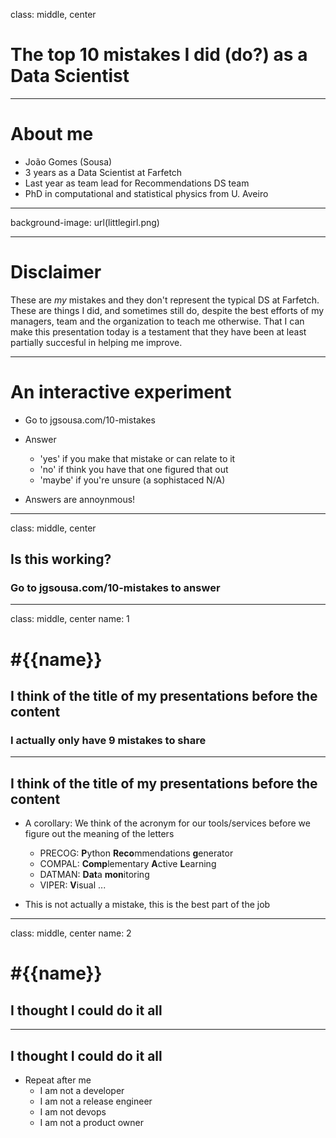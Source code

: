 class: middle, center

# The top 10 mistakes I did (do?) as a Data Scientist

---

# About me

* João Gomes (Sousa)
* 3 years as a Data Scientist at Farfetch
* Last year as team lead for Recommendations DS team
* PhD in computational and statistical physics from U. Aveiro

---

background-image: url(littlegirl.png)

---

# Disclaimer

These are *my* mistakes and they don't represent the typical DS at Farfetch. These are things I did, and sometimes still do, despite the best efforts of my managers, team and the organization to teach me otherwise. That I can make this presentation today is a testament that they have been at least partially succesful in helping me improve.

---

# An interactive experiment

* Go to jgsousa.com/10-mistakes
* Answer
	* 'yes' if you make that mistake or can relate to it
	* 'no' if think you have that one figured that out
	* 'maybe' if you're unsure (a sophistaced N/A)

* Answers are annoynmous!

<!-- TODO: Insert quote about data here-->

---

class: middle, center
## Is this working?
### Go to jgsousa.com/10-mistakes to answer

---

class: middle, center
name: 1

# #{{name}}
## I think of the title of my presentations before the content
### I actually only have 9 mistakes to share

---

## I think of the title of my presentations before the content

* A corollary: We think of the acronym for our tools/services before we figure out the meaning of the letters
	* PRECOG: **P**ython **Reco**mmendations **g**enerator
	* COMPAL: **Comp**lementary **A**ctive **L**earning
	* DATMAN: **Dat**a **mon**itoring
	* VIPER: **V**isual ...

* This is not actually a mistake, this is the best part of the job

---

class: middle, center
name: 2

# #{{name}}
## I thought I could do it all

---

## I thought I could do it all

* Repeat after me
	* I am not a developer
	* I am not a release engineer
	* I am not devops
	* I am not a product owner

